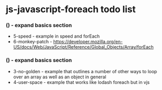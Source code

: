 # js-javascript-foreach todo list

### () - expand basics section
* 5-speed - example in speed and forEach
* 6-monkey-patch - https://developer.mozilla.org/en-US/docs/Web/JavaScript/Reference/Global_Objects/Array/forEach

### () - expand basics section
* 3-no-golden - example that outlines a number of other ways to loop over an array as well as an object in general
* 4-user-space - example that works like lodash foreach but in vjs

